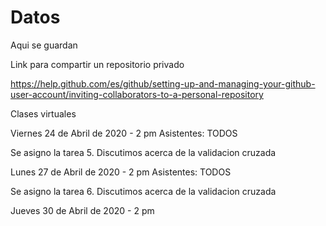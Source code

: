 # Datos
Aqui se guardan 

Link para compartir un repositorio privado
 
 https://help.github.com/es/github/setting-up-and-managing-your-github-user-account/inviting-collaborators-to-a-personal-repository


Clases virtuales

Viernes 24 de Abril de 2020 - 2 pm
Asistentes: TODOS

Se asigno la tarea 5. Discutimos acerca de la validacion cruzada


Lunes 27 de Abril de 2020 - 2 pm
Asistentes: TODOS

Se asigno la tarea 6. Discutimos acerca de la validacion cruzada

Jueves 30 de Abril de 2020 - 2 pm


